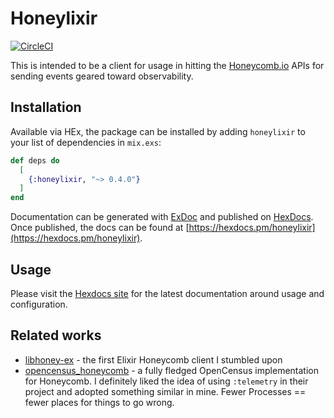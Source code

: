 # Honeylixir

[![CircleCI](https://circleci.com/gh/lirossarvet/honeylixir.svg?style=shield)](https://circleci.com/gh/lirossarvet/honeylixir)

This is intended to be a client for usage in hitting the [Honeycomb.io](https://www.honeycomb.io) APIs for sending events geared toward observability.

## Installation

Available via HEx, the package can be installed by adding `honeylixir` to your list of dependencies in `mix.exs`:

```elixir
def deps do
  [
    {:honeylixir, "~> 0.4.0"}
  ]
end
```

Documentation can be generated with [ExDoc](https://github.com/elixir-lang/ex_doc)
and published on [HexDocs](https://hexdocs.pm). Once published, the docs can
be found at [https://hexdocs.pm/honeylixir](https://hexdocs.pm/honeylixir).

## Usage

Please visit the [Hexdocs site](https://hexdocs.pm/honeylixir) for the latest documentation around usage and configuration.

## Related works

* [libhoney-ex](https://github.com/carwow/libhoney-ex) - the first Elixir Honeycomb client I stumbled upon
* [opencensus_honeycomb](https://github.com/opencensus-beam/opencensus_honeycomb) - a fully fledged OpenCensus implementation for Honeycomb. I definitely liked the idea of using `:telemetry` in their project and adopted something similar in mine. Fewer Processes == fewer places for things to go wrong.

